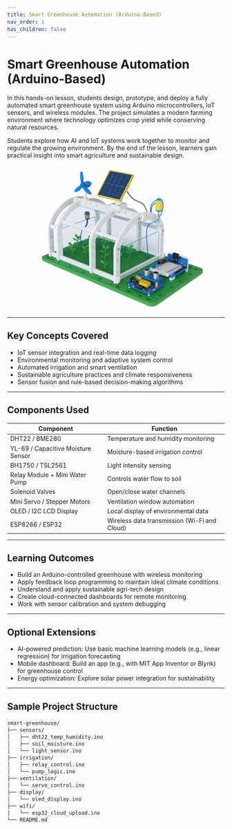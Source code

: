 ```yaml
---
title: Smart Greenhouse Automation (Arduino-Based)
nav_order: 1
has_children: false
---
```


# Smart Greenhouse Automation (Arduino-Based)

In this hands-on lesson, students design, prototype, and deploy a fully automated smart greenhouse system using Arduino microcontrollers, IoT sensors, and wireless modules. The project simulates a modern farming environment where technology optimizes crop yield while conserving natural resources.

Students explore how AI and IoT systems work together to monitor and regulate the growing environment. By the end of the lesson, learners gain practical insight into smart agriculture and sustainable design.

![Smart Greenhouse Overview](/assets/smart-green-house.png)

---

## Key Concepts Covered

- IoT sensor integration and real-time data logging  
- Environmental monitoring and adaptive system control  
- Automated irrigation and smart ventilation  
- Sustainable agriculture practices and climate responsiveness  
- Sensor fusion and rule-based decision-making algorithms

---

## Components Used

| Component                            | Function                                      |
|--------------------------------------|-----------------------------------------------|
| DHT22 / BME280                       | Temperature and humidity monitoring           |
| YL-69 / Capacitive Moisture Sensor  | Moisture-based irrigation control             |
| BH1750 / TSL2561                     | Light intensity sensing                       |
| Relay Module + Mini Water Pump       | Controls water flow to soil                   |
| Solenoid Valves                      | Open/close water channels                     |
| Mini Servo / Stepper Motors          | Ventilation window automation                 |
| OLED / I2C LCD Display               | Local display of environmental data           |
| ESP8266 / ESP32                      | Wireless data transmission (Wi-Fi and Cloud)  |

---

## Learning Outcomes

- Build an Arduino-controlled greenhouse with wireless monitoring  
- Apply feedback loop programming to maintain ideal climate conditions  
- Understand and apply sustainable agri-tech design  
- Create cloud-connected dashboards for remote monitoring  
- Work with sensor calibration and system debugging

---

## Optional Extensions

- AI-powered prediction: Use basic machine learning models (e.g., linear regression) for irrigation forecasting  
- Mobile dashboard: Build an app (e.g., with MIT App Inventor or Blynk) for greenhouse control  
- Energy optimization: Explore solar power integration for sustainability

---

## Sample Project Structure

```plaintext
smart-greenhouse/
├── sensors/
│   ├── dht22_temp_humidity.ino
│   ├── soil_moisture.ino
│   └── light_sensor.ino
├── irrigation/
│   ├── relay_control.ino
│   └── pump_logic.ino
├── ventilation/
│   └── servo_control.ino
├── display/
│   └── oled_display.ino
├── wifi/
│   └── esp32_cloud_upload.ino
└── README.md

